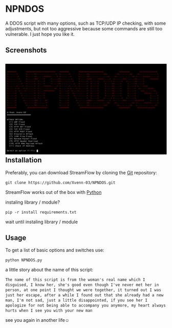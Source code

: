 # NPNDOS

A DDOS script with many options, such as TCP/UDP IP checking, with some adjustments, but not too aggressive because some commands are still too vulnerable. I just hope you like it. 

Screenshots
----

![Screenshot](https://github.com/Xvenn-03/NPNDOS/blob/main/Screenshot_NPNDOS.jpg)
Installation
----

Preferably, you can download StreamFlow by cloning the [Git](https://github.com/Xvenn-03/NPNDOS.git) repository:

    git clone https://github.com/Xvenn-03/NPNDOS.git

StreamFlow works out of the box with [Python](https://www.python.org/download/) 

instaling library / module?

    pip -r install requirements.txt

wait until instaling library / module

Usage
----

To get a list of basic options and switches use:

    python NPNDOS.py

a little story about the name of this script:

    The name of this script is from the woman's real name which I disguised, I know her, she's good even though I've never met her in person, at one point I thought we were together, it turned out I was just her escape, after a while I found out that she already had a new man, I'm not sad, just a little disappointed, if you see her I apologize for not being able to accompany you anymore, my heart always hurts when I see you with your new man 

see you again in another life☺️

